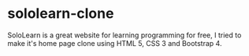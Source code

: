 # sololearn-clone
SoloLearn is a great website for learning programming for free, I tried to make it's home page clone using HTML 5, CSS 3 and Bootstrap 4.
